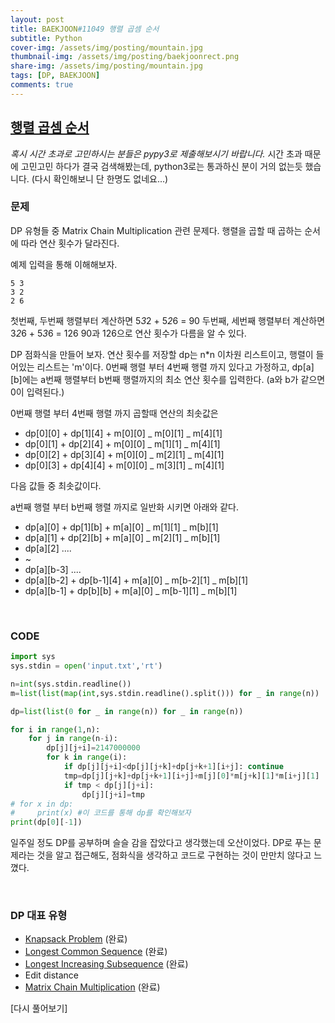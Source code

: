 ```yaml
---
layout: post
title: BAEKJOON#11049 행렬 곱셈 순서
subtitle: Python
cover-img: /assets/img/posting/mountain.jpg
thumbnail-img: /assets/img/posting/baekjoonrect.png
share-img: /assets/img/posting/mountain.jpg
tags: [DP, BAEKJOON]
comments: true
---
```


## [행렬 곱셈 순서](https://www.acmicpc.net/problem/11049)

_혹시 시간 초과로 고민하시는 분들은 pypy3로 제출해보시기 바랍니다._
시간 초과 때문에 고민고민 하다가 결국 검색해봤는데, python3로는 통과하신 분이 거의 없는듯 했습니다.
(다시 확인해보니 단 한명도 없네요...)

### 문제

DP 유형들 중 Matrix Chain Multiplication 관련 문제다.
행렬을 곱할 때 곱하는 순서에 따라 연산 횟수가 달라진다.

예제 입력을 통해 이해해보자.

```
5 3
3 2
2 6
```

첫번째, 두번째 행렬부터 계산하면 5*3*2 + 5*2*6 = 90
두번째, 세번째 행렬부터 계산하면 3*2*6 + 5*3*6 = 126
90과 126으로 연산 횟수가 다름을 알 수 있다.

DP 점화식을 만들어 보자.
연산 횟수를 저장할 dp는 n\*n 이차원 리스트이고,
행렬이 들어있는 리스트는 'm'이다.
0번째 행렬 부터 4번째 행렬 까지 있다고 가정하고, dp[a][b]에는 a번째 행렬부터 b번째 행렬까지의 최소 연산 횟수를 입력한다. (a와 b가 같으면 0이 입력된다.)

0번째 행렬 부터 4번째 행렬 까지 곱할때 연산의 최솟값은

- dp[0][0] + dp[1][4] + m[0][0] _ m[0][1] _ m[4][1]
- dp[0][1] + dp[2][4] + m[0][0] _ m[1][1] _ m[4][1]
- dp[0][2] + dp[3][4] + m[0][0] _ m[2][1] _ m[4][1]
- dp[0][3] + dp[4][4] + m[0][0] _ m[3][1] _ m[4][1]

다음 값들 중 최솟값이다.

a번째 행렬 부터 b번째 행렬 까지로 일반화 시키면 아래와 같다.

- dp[a][0] + dp[1][b] + m[a][0] _ m[1][1] _ m[b][1]
- dp[a][1] + dp[2][b] + m[a][0] _ m[2][1] _ m[b][1]
- dp[a][2] ....
- ~
- dp[a][b-3] ....
- dp[a][b-2] + dp[b-1][4] + m[a][0] _ m[b-2][1] _ m[b][1]
- dp[a][b-1] + dp[b][b] + m[a][0] _ m[b-1][1] _ m[b][1]

<br>

### CODE

```python
import sys
sys.stdin = open('input.txt','rt')

n=int(sys.stdin.readline())
m=list(list(map(int,sys.stdin.readline().split())) for _ in range(n))

dp=list(list(0 for _ in range(n)) for _ in range(n))

for i in range(1,n):
    for j in range(n-i):
        dp[j][j+i]=2147000000
        for k in range(i):
            if dp[j][j+i]<dp[j][j+k]+dp[j+k+1][i+j]: continue
            tmp=dp[j][j+k]+dp[j+k+1][i+j]+m[j][0]*m[j+k][1]*m[i+j][1]
            if tmp < dp[j][j+i]:
                dp[j][j+i]=tmp
# for x in dp:
#     print(x) #이 코드를 통해 dp를 확인해보자
print(dp[0][-1])
```

일주일 정도 DP를 공부하며 슬슬 감을 잡았다고 생각했는데 오산이었다.
DP로 푸는 문제라는 것을 알고 접근해도, 점화식을 생각하고 코드로 구현하는 것이 만만치 않다고 느꼈다.

<br>

### DP 대표 유형

- [Knapsack Problem](https://youseop.github.io/2020-09-30-BAEKJOON-DP.2-knapsack/) (완료)
- [Longest Common Sequence](https://youseop.github.io/2020-10-01-BAEKJOON-9251-LCS/) (완료)
- [Longest Increasing Subsequence](https://youseop.github.io/2020-09-29-BAEKJOON-DP.1-LIS/) (완료)
- Edit distance
- [Matrix Chain Multiplication](https://youseop.github.io/2020-10-02-BAEKJOON-11049-%ED%96%89%EB%A0%AC%EA%B3%B1%EC%85%88%EC%88%9C%EC%84%9C/) (완료)

[다시 풀어보기]
<br>
<br>
